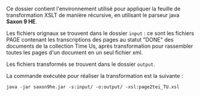 Ce dossier contient l'environnement utilisé pour appliquer la feuille de transformation XSLT de manière récursive, en utilisant le parseur java **Saxon 9 HE**.

Les fichiers orignaux se trouvent dans le dossier `input` : ce sont les fichiers PAGE contenant les transcriptions des pages au statut "DONE" des documents de la collection Time Us, après transformation pour rassembler toutes les pages d'un document en un seul fichier xml. 

Les fichiers transformés se trouvent dans le dossier `output`.

La commande exécutée pour réaliser la transformation est la suivante : 

`java -jar saxon9he.jar -s:input/ -o:output/ -xsl:page2tei_TU.xsl`


